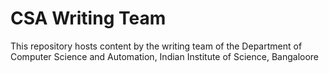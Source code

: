# CSA Writing Team
This repository hosts content by the writing team of the Department of Computer Science and Automation, Indian Institute of Science, Bangaloore
